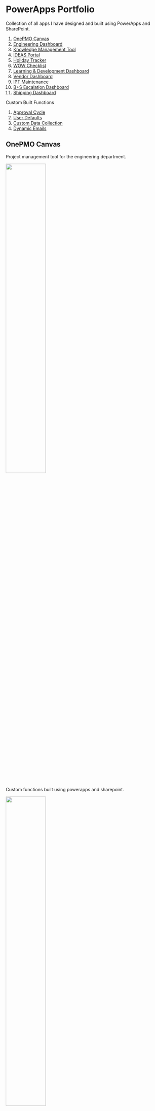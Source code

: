 # PowerApps Portfolio
Collection of all apps I have designed and built using PowerApps and SharePoint.
1. [OnePMO Canvas](#onepmo-canvas)
2. [Engineering Dashboard](#engineering-dashboard)
3. [Knowledge Management Tool](#knowledge-management-tool)
4. [IDEAS Portal](#ideas-portal)
5. [Hoilday Tracker](#holiday-tracker)
6. [WOW Checklist](#wow-checklist)
7. [Learning & Development Dashboard](#learning-and-development-dashboard)
8. [Vendor Dashboard](#vendor-dashboard)
9. [IPT Maintenance](#ipt-maintenance)
10. [B+S Escalation Dashboard](b+s-escalation-dashboard)
11. [Shipping Dashboard](#shipping-dashboard)

Custom Built Functions
1. [Approval Cycle]()
2. [User Defaults]()
3. [Custom Data Collection]()
4. [Dynamic Emails]()

## OnePMO Canvas
Project management tool for the engineering department.
<p>
  <img style="width: 50%" src="./images/PMO_01.png" />
</p>
Custom functions built using powerapps and sharepoint.
<p>
  <img style="width: 50%" src="./images/PMO_02.png" />
</p>
Includes multiple approval and review cycle functions and email flows.
<p>
  <img style="width: 50%" src="./images/PMO_05.png" />
</p>
<p>
  <img style="width: 50%" src="./images/PMO_04.png" />
</p>
Integration with external PMO apllication using Power Automate
<p>
  <img style="width: 50%" src="./images/PMO_03.png" />
</p>

## Engineering Dashboard
<p>
  <img style="width: 50%" src="./images/CPEG_01.PNG" />
</p>
<p>
  <img style="width: 50%" src="./images/CPEG_02.png" />
</p>

## Knowledge Management Tool
Tool for documenting and aggregating all information onsite.
<p>
  <img style="width: 50%" src="./images/KM_01.png" />
</p> 
Functions to allow custom data to be collected.
<p>
  <img style="width: 50%" src="./images/KM_02.png" />
</p>
Functions to collect ‘default’ information for individual users and departments/subgroups.
<p>
  <img style="width: 50%" src="./images/KM_03.png" />
</p>

## IDEAS Portal
<p>
  <img style="width: 50%" src="./images/IDEA_01.png" />
</p>
<p>
  <img style="width: 50%" src="./images/IDEA_02.png" />
</p>

## Holiday Tracker
Basic app to allow users to book annual leave.
<p>
  <img style="width: 50%" src="./images/Holiday_01.PNG" />
</p>
Can see all teams annual leave.
<p>
  <img style="width: 50%" src="./images/Holiday_02.png" />
</p>
Approval cycle with manager for requests.
<p>
  <img style="width: 50%" src="./images/Holiday_03.png" />
</p>

## WOW Checklist
<p>
  <img style="width: 50%" src="./images/WOW_01.PNG" />
</p>
<p>
  <img style="width: 50%" src="./images/WOW_02.png" />
</p>

## Learning And Development Dashboard
Tool for administering learning and development curriculum. Email flow to bridge gap between admins and users.
<p>
  <img style="width: 50%" src="./images/L&D_01.PNG" />
</p>
<p>
  <img style="width: 50%" src="./images/L&D_02.png" />
</p>
Function to allow delegation of tickets.
<p>
  <img style="width: 50%" src="./images/L&D_03.png" />
</p>
Basic metrics to track progress.
<p>
  <img style="width: 50%" src="./images/L&D_04.png" />
</p>

## Vendor Dashboard
<p>
  <img style="width: 50%" src="./images/Vendor_01.PNG" />
</p>
<p>
  <img style="width: 50%" src="./images/Vendor_02.png" />
</p>

## IPT Maintenance
<p>
  <img style="width: 50%" src="./images/Maintenance_01.PNG" />
</p>
<p>
  <img style="width: 50%" src="./images/Maintenance_02.png" />
</p>

## B+S Escalation Dashboard
<p>
  <img style="width: 50%" src="./images/B+S_01.PNG" />
</p>
<p>
  <img style="width: 50%" src="./images/B+S_02.png" />
</p>

## Shipping Dashboard
<p>
  <img style="width: 50%" src="./images/Shipping_01.png" />
</p>
<p>
  <img style="width: 50%" src="./images/Shipping_02.png" />
</p>
